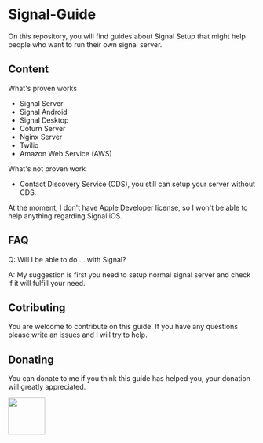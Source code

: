 # Signal-Guide
On this repository, you will find guides about Signal Setup that might help people who want to run their own signal server.

## Content
What's proven works
* Signal Server
* Signal Android
* Signal Desktop
* Coturn Server
* Nginx Server
* Twilio
* Amazon Web Service (AWS)

What's not proven work
* Contact Discovery Service (CDS), you still can setup your server without CDS.

At the moment, I don't have Apple Developer license, so I won't be able to help anything regarding Signal iOS.

## FAQ
Q: Will I be able to do ... with Signal?

A: My suggestion is first you need to setup normal signal server and check if it will fulfill your need.

## Cotributing
You are welcome to contribute on this guide. If you have any questions please write an issues and I will try to help.

## Donating
You can donate to me if you think this guide has helped you, your donation will greatly appreciated.

<a href ="https://www.paypal.me/indrawp" target="_blank"><img src="https://raw.githubusercontent.com/stefan-niedermann/paypal-donate-button/master/paypal-donate-button.png" height="75"></a>
